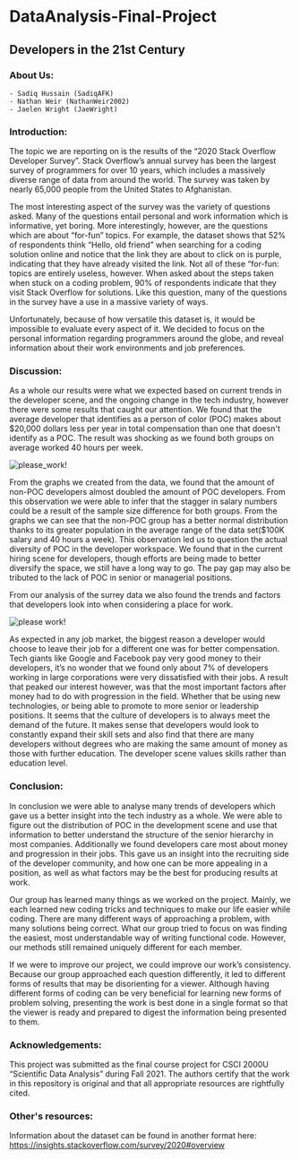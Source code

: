# DataAnalysis-Final-Project

## Developers in the 21st Century

### About Us:
    - Sadiq Hussain (SadiqAFK)
    - Nathan Weir (NathanWeir2002)
    - Jaelen Wright (JaeWright)
    
### Introduction:

   The topic we are reporting on is the results of the “2020 Stack Overflow Developer Survey”. Stack Overflow’s annual survey has been the largest survey of programmers for over 10 years, which includes a massively diverse range of data from around the world. The survey was taken by nearly 65,000 people from the United States to Afghanistan.
    
   The most interesting aspect of the survey was the variety of questions asked. Many of the questions entail personal and work information which is informative, yet boring. More interestingly, however, are the questions which are about “for-fun” topics. For example, the dataset shows that 52% of respondents think “Hello, old friend” when searching for a coding solution online and notice that the link they are about to click on is purple, indicating that they have already visited the link. Not all of these “for-fun: topics are entirely useless, however. When asked about the steps taken when stuck on a coding problem, 90% of respondents indicate that they visit Stack Overflow for solutions. Like this question, many of the questions in the survey have a use in a massive variety of ways.
    
   Unfortunately, because of how versatile this dataset is, it would be impossible to evaluate every aspect of it. We decided to focus on the personal information regarding programmers around the globe, and reveal information about their work environments and job preferences.

### Discussion:

   As a whole our results were what we expected based on current trends in the developer scene, and the ongoing change in the tech industry, however there were some results that caught our attention.
   We found that the average developer that identifies as a person of color (POC) makes about $20,000 dollars less per year in total compensation than one that doesn't identify as a POC. The result was shocking as we found both groups on average worked 40 hours per week.
    
![please_work!](https://github.com/SadiqAFK/DataAnalysis-Final-Project/blob/main/POC_compensation.png?raw=true)

   From the graphs we created from the data, we found that the amount of non-POC developers almost doubled the amount of POC developers. From this observation we were able to infer that the stagger in salary numbers could be a result of the sample size difference for both groups. From the graphs we can see that the non-POC group has a better normal distribution thanks to its greater population in the average range of the data set($100K salary and 40 hours a week). This observation led us to question the actual diversity of POC in the developer workspace. We found that in the current hiring scene for developers, though efforts are being made to better diversify the space, we still have a long way to go. The pay gap may also be tributed to the lack of POC in senior or managerial positions. 

   From our analysis of the surrey data we also found the trends and factors that developers look into when considering a place for work.

![please work!](https://github.com/SadiqAFK/DataAnalysis-Final-Project/blob/main/job_factors.png?raw=true)

   As expected in any job market, the biggest reason a developer would choose to leave their job for a different one was for better compensation. Tech giants like Google and Facebook pay very good money to their developers, it’s no wonder that we found only about 7% of developers working in large corporations were very dissatisfied with their jobs. A result that peaked our interest however, was that the most important factors after money had to do with progression in the field. Whether that be using new technologies, or being able to promote to more senior or leadership positions. It seems that the culture of developers is to always meet the demand of the future. It makes sense that developers would look to constantly expand their skill sets and also find that there are many developers without degrees who are making the same amount of money as those with further education. The developer scene values skills rather than education level. 

### Conclusion:

   In conclusion we were able to analyse many trends of developers which gave us a better insight into the tech industry as a whole. We were able to figure out the distribution of POC in the development scene and use that information to better understand the structure of the senior hierarchy in most companies. Additionally we found developers care most about money and progression in their jobs. This gave us an insight into the recruiting side of the developer community, and how one can be more appealing in a position, as well as what factors may be the best for producing results at work.
    
   Our group has learned many things as we worked on the project. Mainly, we each learned new coding tricks and techniques to make our life easier while coding. There are many different ways of approaching a problem, with many solutions being correct. What our group tried to focus on was finding the easiest, most understandable way of writing functional code. However, our methods still remained uniquely different for each member.
    
   If we were to improve our project, we could improve our work’s consistency. Because our group approached each question differently, it led to different forms of results that may be disorienting for a viewer. Although having different forms of coding can be very beneficial for learning new forms of problem solving, presenting the work is best done in a single format so that the viewer is ready and prepared to digest the information being presented to them.

### Acknowledgements:

   This project was submitted as the final course project for CSCI 2000U “Scientific Data Analysis” during Fall 2021. The authors certify that the work in this repository is original and that all appropriate resources are rightfully cited.

### Other's resources:

   Information about the dataset can be found in another format here: https://insights.stackoverflow.com/survey/2020#overview
